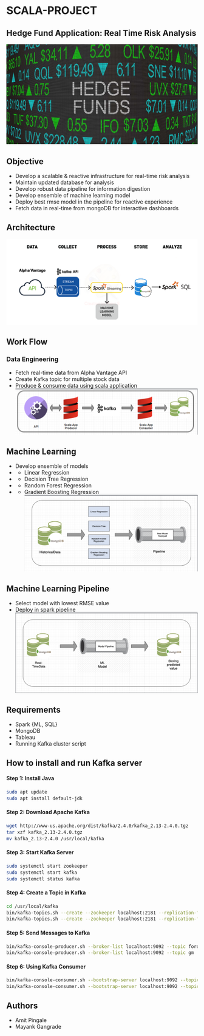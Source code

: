 # SCALA-PROJECT 
## Hedge Fund Application: Real Time Risk Analysis

![alt text](/hedge-fund-real-time-analysis/Images/Hedge-Funds.jpg "Logo Title")

## Objective
* Develop a scalable & reactive infrastructure for real-time risk analysis
* Maintain updated database for analysis
* Develop robust data pipeline for information digestion
* Develop ensemble of machine learning model 
* Deploy best rmse model in the pipeline for reactive experience
* Fetch data in real-time from mongoDB for interactive dashboards

## Architecture
![alt text](/hedge-fund-real-time-analysis/Images/ScalaProjectArchitecture.png "Architecture")

## Work Flow
### Data Engineering
* Fetch real-time data from Alpha Vantage API
* Create Kafka topic for multiple stock data
* Produce & consume data using scala application
![alt text](/hedge-fund-real-time-analysis/Images/Kafka.png "Kafka")

## Machine Learning
* Develop ensemble of models
* * Linear Regression
* * Decision Tree Regression
* * Random Forest Regression
* * Gradient Boosting Regression
![alt text](https://github.com/amitpingale92/Big-Data-Scala-Final-Project/blob/master/Images/MachineLearning.png "ML Model")

## Machine Learning Pipeline
* Select model with lowest RMSE value
* Deploy in spark pipeline
![alt text](/hedge-fund-real-time-analysis/Images/MachineLearningPipeline.png "Pipeline")

## Requirements
* Spark {ML, SQL}
* MongoDB
* Tableau
* Running Kafka cluster script

## How to install and run Kafka server

#### Step 1: Install Java
```sh
sudo apt update
sudo apt install default-jdk
```

#### Step 2: Download Apache Kafka
```sh
wget http://www-us.apache.org/dist/kafka/2.4.0/kafka_2.13-2.4.0.tgz
tar xzf kafka_2.13-2.4.0.tgz
mv kafka_2.13-2.4.0 /usr/local/kafka
```

#### Step 3: Start Kafka Server
```sh
sudo systemctl start zookeeper
sudo systemctl start kafka
sudo systemctl status kafka
```

#### Step 4: Create a Topic in Kafka
```sh
cd /usr/local/kafka
bin/kafka-topics.sh --create --zookeeper localhost:2181 --replication-factor 1 --partitions 1 --topic ford
bin/kafka-topics.sh --create --zookeeper localhost:2181 --replication-factor 1 --partitions 1 --topic gm
```

#### Step 5: Send Messages to Kafka
```sh
bin/kafka-console-producer.sh --broker-list localhost:9092 --topic ford
bin/kafka-console-producer.sh --broker-list localhost:9092 --topic gm
```

#### Step 6: Using Kafka Consumer
```sh
bin/kafka-console-consumer.sh --bootstrap-server localhost:9092 --topic ford --from-beginning
bin/kafka-console-consumer.sh --bootstrap-server localhost:9092 --topic gm --from-beginning
```

## Authors
* Amit Pingale
* Mayank Gangrade

